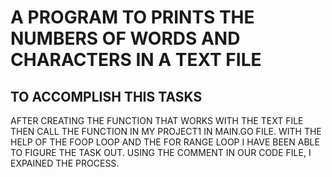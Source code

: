#   A PROGRAM TO PRINTS THE NUMBERS OF WORDS AND CHARACTERS IN A TEXT FILE


## TO ACCOMPLISH THIS TASKS

AFTER CREATING THE FUNCTION THAT WORKS WITH THE TEXT FILE THEN CALL THE FUNCTION IN MY PROJECT1 IN MAIN.GO FILE.
WITH THE HELP OF THE FOOP LOOP AND THE FOR RANGE LOOP 
I HAVE BEEN ABLE TO FIGURE THE TASK OUT.
USING THE COMMENT IN OUR CODE FILE, I EXPAINED THE PROCESS.
